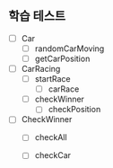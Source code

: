 ## 학습 테스트

- [ ] Car
  - [ ] randomCarMoving
  - [ ] getCarPosition
- [ ] CarRacing
  - [ ] startRace
    - [ ] carRace
  - [ ] checkWinner
    - [ ] checkPosition
-[ ] CheckWinner
  - [ ] checkAll
  - [ ] checkCar


